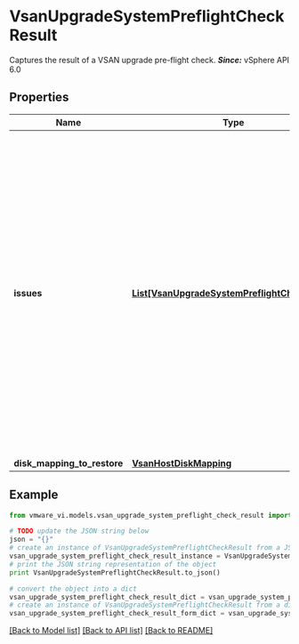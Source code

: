 # VsanUpgradeSystemPreflightCheckResult

Captures the result of a VSAN upgrade pre-flight check.  ***Since:*** vSphere API 6.0 

## Properties
Name | Type | Description | Notes
------------ | ------------- | ------------- | -------------
**issues** | [**List[VsanUpgradeSystemPreflightCheckIssue]**](VsanUpgradeSystemPreflightCheckIssue.md) | Detected issues.  In some cases, not all possible issues are captured, i.e. only the first (few) issues may be captured, and only once those are resolved would additional issues be reported. Absence of issues means the pre-flight check passed.  ***Since:*** vSphere API 6.0  | [optional] 
**disk_mapping_to_restore** | [**VsanHostDiskMapping**](VsanHostDiskMapping.md) |  | [optional] 

## Example

```python
from vmware_vi.models.vsan_upgrade_system_preflight_check_result import VsanUpgradeSystemPreflightCheckResult

# TODO update the JSON string below
json = "{}"
# create an instance of VsanUpgradeSystemPreflightCheckResult from a JSON string
vsan_upgrade_system_preflight_check_result_instance = VsanUpgradeSystemPreflightCheckResult.from_json(json)
# print the JSON string representation of the object
print VsanUpgradeSystemPreflightCheckResult.to_json()

# convert the object into a dict
vsan_upgrade_system_preflight_check_result_dict = vsan_upgrade_system_preflight_check_result_instance.to_dict()
# create an instance of VsanUpgradeSystemPreflightCheckResult from a dict
vsan_upgrade_system_preflight_check_result_form_dict = vsan_upgrade_system_preflight_check_result.from_dict(vsan_upgrade_system_preflight_check_result_dict)
```
[[Back to Model list]](../README.md#documentation-for-models) [[Back to API list]](../README.md#documentation-for-api-endpoints) [[Back to README]](../README.md)


